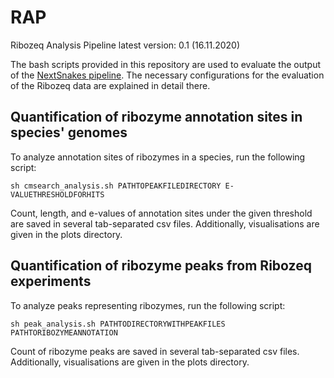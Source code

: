 # RAP
Ribozeq Analysis Pipeline
latest version: 0.1 (16.11.2020)

The bash scripts provided in this repository are used to evaluate the output of the [NextSnakes pipeline](https://github.com/jfallmann/NextSnakes). The necessary configurations for the evaluation of the Ribozeq data are explained in detail there. 

## Quantification of ribozyme annotation sites in species' genomes

To analyze annotation sites of ribozymes in a species, run the following script:

`sh cmsearch_analysis.sh PATHTOPEAKFILEDIRECTORY E-VALUETHRESHOLDFORHITS`

Count, length, and e-values of annotation sites under the given threshold are saved in several tab-separated csv files. Additionally, visualisations are given in the plots directory. 

## Quantification of ribozyme peaks from Ribozeq experiments

To analyze peaks representing ribozymes, run the following script:

`sh peak_analysis.sh PATHTODIRECTORYWITHPEAKFILES PATHTORIBOZYMEANNOTATION`

Count of ribozyme peaks are saved in several tab-separated csv files. Additionally, visualisations are given in the plots directory. 

